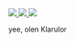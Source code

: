 <a href="https://cyfhen.ru">
  <img src="https://github-readme-stats.vercel.app/api?username=klarulor&count_private=true&theme=chartreuse-dark&show_icons=true">
</a>

<a href="https://cyfhen.ru">
  <img src="https://github-readme-stats.vercel.app/api/top-langs?username=klarulor&count_private=true&theme=chartreuse-dark&layout=compact">
</a>
<img src="https://github-readme-stats.vercel.app/api/wakatime?username=klarulor)](https://github.com/anuraghazra/github-readme-stats">

yee, olen Klarulor
